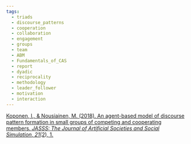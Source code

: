 ```yaml
---
tags:
  - triads
  - discourse_patterns
  - cooperation
  - collaboration
  - engagement
  - groups
  - team
  - ABM
  - Fundamentals_of_CAS
  - report
  - dyadic
  - reciprocality
  - methodology
  - leader_follower
  - motivation
  - interaction
---
```


[Koponen, I., & Nousiainen, M. (2018). An agent-based model of discourse pattern formation in small groups of competing and cooperating members. _JASSS: The Journal of Artificial Societies and Social Simulation_, _21_(2), 1.](https://helda.helsinki.fi/server/api/core/bitstreams/f26d1895-db8d-4df0-8c30-88234187745b/content)